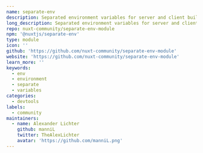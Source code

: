 ```yaml
---
name: separate-env
description: Separated environment variables for server and client builds
long_description: Separated environment variables for server and client build.
repo: nuxt-community/separate-env-module
npm: '@nuxtjs/separate-env'
type: module
icon: ''
github: 'https://github.com/nuxt-community/separate-env-module'
website: 'https://github.com/nuxt-community/separate-env-module'
learn_more: ''
keywords:
  - env
  - environment
  - separate
  - variables
categories:
  - devtools
labels:
  - community
maintainers:
  - name: Alexander Lichter
    github: manniL
    twitter: TheAlexLichter
    avatar: 'https://github.com/manniL.png'
---
```

